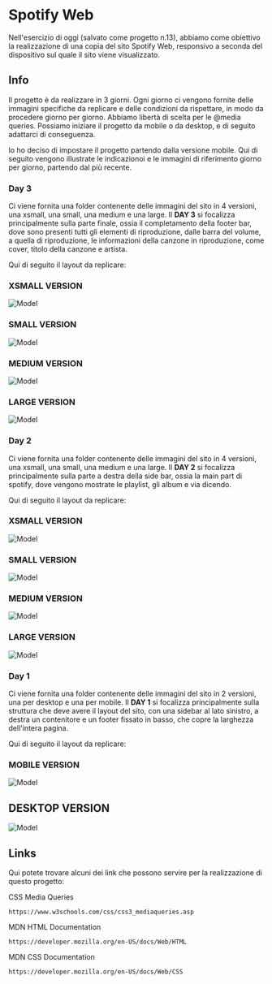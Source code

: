 # Spotify Web

Nell'esercizio di oggi (salvato come progetto n.13), abbiamo come obiettivo la realizzazione di una copia del sito Spotify Web, responsivo a seconda del dispositivo sul quale il sito viene visualizzato.

## Info

Il progetto è da realizzare in 3 giorni. Ogni giorno ci vengono fornite delle immagini specifiche da replicare e delle condizioni da rispettare, in modo da procedere giorno per giorno.
Abbiamo libertà di scelta per le @media queries. Possiamo iniziare il progetto da mobile o da desktop, e di seguito adattarci di conseguenza.

Io ho deciso di impostare il progetto partendo dalla versione mobile.
Qui di seguito vengono illustrate le indicazionoi e le immagini di riferimento giorno per giorno, partendo dal più recente.

### Day 3

Ci viene fornita una folder contenente delle immagini del sito in 4 versioni, una xsmall, una small, una medium e una large. Il **DAY 3** si focalizza principalmente sulla parte finale, ossia il completamento della footer bar, dove sono presenti tutti gli elementi di riproduzione, dalle barra del volume, a quella di riproduzione, le informazioni della canzone in riproduzione, come cover, titolo della canzone e artista.


Qui di seguito il layout da replicare:

### XSMALL VERSION

![Model](https://github.com/simoneburrai/html-css-spotifyweb/blob/main/img/img-readme/day3-img-readme/spotify-xs.png?raw=true)

### SMALL VERSION

![Model](https://github.com/simoneburrai/html-css-spotifyweb/blob/main/img/img-readme/day3-img-readme/spotify-s.png?raw=true)

### MEDIUM VERSION

![Model](https://github.com/simoneburrai/html-css-spotifyweb/blob/main/img/img-readme/day3-img-readme/spotify-md.png?raw=true)

### LARGE VERSION

![Model](https://github.com/simoneburrai/html-css-spotifyweb/blob/main/img/img-readme/day3-img-readme/spotify-lg.png?raw=true)


### Day 2

Ci viene fornita una folder contenente delle immagini del sito in 4 versioni, una xsmall, una small, una medium e una large. Il **DAY 2** si focalizza principalmente sulla parte a destra della side bar, ossia la main part di spotify, dove vengono mostrate le playlist, gli album e via dicendo.

Qui di seguito il layout da replicare:

### XSMALL VERSION

![Model](https://github.com/simoneburrai/html-css-spotifyweb/blob/main/img/img-readme/spotify-xs.png?raw=true)

### SMALL VERSION

![Model](https://github.com/simoneburrai/html-css-spotifyweb/blob/main/img/img-readme/spotify-s.png?raw=true)

### MEDIUM VERSION

![Model](https://github.com/simoneburrai/html-css-spotifyweb/blob/main/img/img-readme/spotify-md.png?raw=true)

### LARGE VERSION

![Model](https://github.com/simoneburrai/html-css-spotifyweb/blob/main/img/img-readme/spotify-lg.png?raw=true)


### Day 1

Ci viene fornita una folder contenente delle immagini del sito in 2 versioni, una per desktop e una per mobile. Il **DAY 1** si focalizza principalmente sulla struttura che deve avere il layout del sito, con una sidebar al lato sinistro, a destra un contenitore e un footer fissato in basso, che copre la larghezza dell'intera pagina.

Qui di seguito il layout da replicare:

### MOBILE VERSION

![Model](https://github.com/simoneburrai/html-css-spotifyweb/blob/main/img/img-readme/mobile-day-1.jpg?raw=true)


## DESKTOP VERSION

![Model](https://github.com/simoneburrai/html-css-spotifyweb/blob/main/img/img-readme/desktop-day-1.jpg?raw=true)


## Links

Qui potete trovare alcuni dei link che possono servire per la realizzazione di questo progetto:


CSS Media Queries
```
https://www.w3schools.com/css/css3_mediaqueries.asp
```

MDN HTML Documentation
```
https://developer.mozilla.org/en-US/docs/Web/HTML
```

MDN CSS Documentation
```
https://developer.mozilla.org/en-US/docs/Web/CSS
```